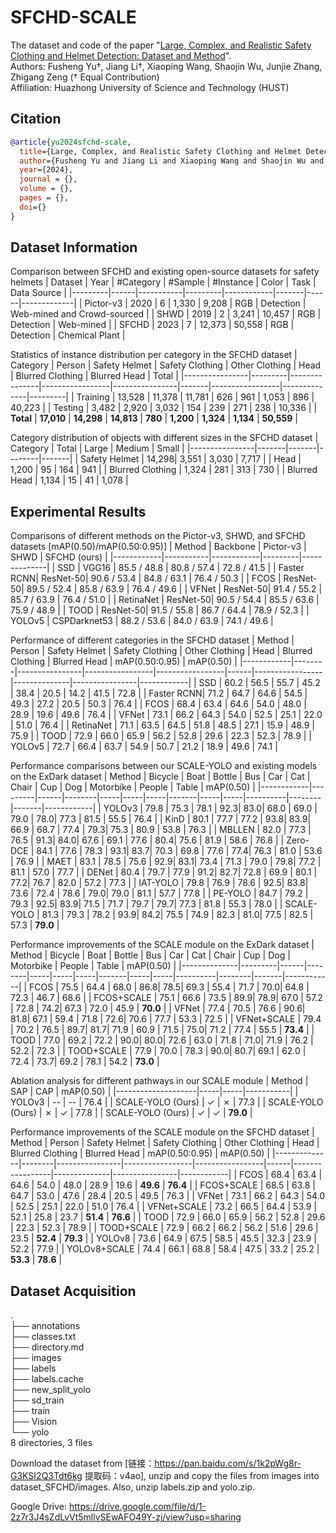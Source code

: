 # SFCHD-SCALE
The dataset and code of the paper "[Large, Complex, and Realistic Safety Clothing and Helmet Detection: Dataset and Method](sfchd-scale.pdf)".  
Authors: Fusheng Yu†, Jiang Li†, Xiaoping Wang, Shaojin Wu, Junjie Zhang, Zhigang Zeng († Equal Contribution)  
Affiliation: Huazhong University of Science and Technology (HUST)  

## Citation
```bibtex
@article{yu2024sfchd-scale,
  title={Large, Complex, and Realistic Safety Clothing and Helmet Detection: Dataset and Method},
  author={Fusheng Yu and Jiang Li and Xiaoping Wang and Shaojin Wu and Junjie Zhang and Zhigang Zeng},
  year={2024},
  journal = {},
  volume = {},
  pages = {},
  doi={}
}
```

## Dataset Information
Comparison between SFCHD and existing open-source datasets for safety helmets
| Dataset | Year | #Category | #Sample | #Instance | Color | Task | Data Source |
|---------|------|-----------|---------|------------|-------|------|-------------|
| Pictor-v3 | 2020 | 6 | 1,330 | 9,208 | RGB | Detection | Web-mined and Crowd-sourced |
| SHWD | 2019 | 2 | 3,241 | 10,457 | RGB | Detection | Web-mined |
| SFCHD | 2023 | 7 | 12,373 | 50,558 | RGB | Detection | Chemical Plant |

Statistics of instance distribution per category in the SFCHD dataset
| Category       | Person  | Safety Helmet | Safety Clothing | Other Clothing | Head  | Blurred Clothing | Blurred Head | Total   |
|----------------|---------|---------------|-----------------|----------------|-------|-----------------|--------------|---------|
| Training       | 13,528  | 11,378        | 11,781          | 626            | 961   | 1,053           | 896         | 40,223  |
| Testing        | 3,482   | 2,920         | 3,032           | 154            | 239   | 271             | 238         | 10,336  |
| **Total**      | **17,010** | **14,298**    | **14,813**      | **780**        | **1,200** | **1,324**       | **1,134**   | **50,559** |

Category distribution of objects with different sizes in the SFCHD dataset
| Category       | Total | Large | Medium | Small |
|----------------|-------|-------|--------|-------|
| Safety Helmet  | 14,298| 3,551 | 3,030  | 7,717 |
| Head           | 1,200 | 95    | 164    | 941   |
| Blurred Clothing | 1,324 | 281   | 313    | 730   |
| Blurred Head   | 1,134 | 15    | 41     | 1,078 |

## Experimental Results
Comparisons of different methods on the Pictor-v3, SHWD, and SFCHD datasets [mAP(0.50)/mAP(0.50:0.95)]
| Method     | Backbone  | Pictor-v3 | SHWD    | SFCHD (ours) |
|------------|-----------|------------|---------|--------------|
| SSD        | VGG16     | 85.5 / 48.8 | 80.8 / 57.4 | 72.8 / 41.5  |
| Faster RCNN| ResNet-50| 90.6 / 53.4 | 84.8 / 63.1 | 76.4 / 50.3  |
| FCOS       | ResNet-50| 89.5 / 52.4 | 85.8 / 63.9 | 76.4 / 49.6  |
| VFNet      | ResNet-50| 91.4 / 55.2 | 85.7 / 63.9 | 76.4 / 51.0  |
| RetinaNet  | ResNet-50| 90.5 / 54.4 | 85.5 / 63.6 | 75.9 / 48.9  |
| TOOD       | ResNet-50| 91.5 / 55.8 | 86.7 / 64.4 | 78.9 / 52.3  |
| YOLOv5     | CSPDarknet53 | 88.2 / 53.6 | 84.0 / 63.9 | 74.1 / 49.6  |

Performance of different categories in the SFCHD dataset
| Method     | Person | Safety Helmet | Safety Clothing | Other Clothing | Head | Blurred Clothing | Blurred Head | mAP(0.50:0.95) | mAP(0.50) |
|------------|--------|----------------|-----------------|-----------------|------|-----------------|--------------|----------------|------------|
| SSD        | 60.2   | 56.5           | 55.7            | 45.2            | 38.4 | 20.5            | 14.2         | 41.5           | 72.8       |
| Faster RCNN| 71.2   | 64.7           | 64.6            | 54.5            | 49.3 | 27.2            | 20.5         | 50.3           | 76.4       |
| FCOS       | 68.4   | 63.4           | 64.6            | 54.0            | 48.0 | 28.9            | 19.6         | 49.6           | 76.4       |
| VFNet      | 73.1   | 66.2           | 64.3            | 54.0            | 52.5 | 25.1            | 22.0         | 51.0           | 76.4       |
| RetinaNet  | 71.1   | 63.5           | 64.5            | 51.8            | 48.5 | 27.1            | 15.9         | 48.9           | 75.9       |
| TOOD       | 72.9   | 66.0           | 65.9            | 56.2            | 52.8 | 29.6            | 22.3         | 52.3           | 78.9       |
| YOLOv5     | 72.7   | 66.4           | 63.7            | 54.9            | 50.7 | 21.2            | 18.9         | 49.6           | 74.1       |

Performance comparisons between our SCALE-YOLO and existing models on the ExDark dataset
| Method     | Bicycle | Boat | Bottle | Bus | Car | Cat | Chair | Cup | Dog | Motorbike | People | Table | mAP(0.50) |
|------------|---------|------|--------|-----|-----|-----|-------|-----|-----|----------|--------|-------|------------|
| YOLOv3     | 79.8    | 75.3 | 78.1   | 92.3| 83.0| 68.0 | 69.0  | 79.0 | 78.0| 77.3     | 81.5   | 55.5  | 76.4        |
| KinD       | 80.1    | 77.7 | 77.2   | 93.8| 83.9| 66.9 | 68.7  | 77.4 | 79.3| 75.3     | 80.9   | 53.8  | 76.3        |
| MBLLEN     | 82.0    | 77.3 | 76.5   | 91.3| 84.0| 67.6 | 69.1  | 77.6 | 80.4| 75.6     | 81.9   | 58.6  | 76.8        |
| Zero-DCE   | 84.1    | 77.6 | 78.3   | 93.1| 83.7| 70.3 | 69.8  | 77.6 | 77.4| 76.3     | 81.0   | 53.6  | 76.9        |
| MAET       | 83.1    | 78.5 | 75.6   | 92.9| 83.1| 73.4 | 71.3  | 79.0 | 79.8| 77.2     | 81.1   | 57.0  | 77.7        |
| DENet      | 80.4    | 79.7 | 77.9   | 91.2| 82.7| 72.8 | 69.9  | 80.1 | 77.2| 76.7     | 82.0   | 57.2  | 77.3        |
| IAT-YOLO   | 79.8    | 76.9 | 78.6   | 92.5| 83.8| 73.6 | 72.4  | 78.6 | 79.0| 79.0     | 81.1   | 57.7  | 77.8        |
| PE-YOLO    | 84.7    | 79.2 | 79.3   | 92.5| 83.9| 71.5 | 71.7  | 79.7 | 79.7| 77.3     | 81.8   | 55.3  | 78.0        |
| SCALE-YOLO | 81.3    | 79.3 | 78.2   | 93.9| 84.2| 75.5 | 74.9  | 82.3 | 81.0| 77.5     | 82.5   | 57.3  | **79.0**        |

Performance improvements of the SCALE module on the ExDark dataset
| Method       | Bicycle | Boat | Bottle | Bus | Car | Cat | Chair | Cup | Dog | Motorbike | People | Table | mAP(0.50) |
|--------------|---------|------|--------|-----|-----|-----|-------|-----|-----|----------|--------|-------|------------|
| FCOS         | 75.5    | 64.4 | 68.0   | 86.8| 78.5| 69.3 | 55.4  | 71.7 | 70.0| 64.8     | 72.3   | 46.7  | 68.6        |
| FCOS+SCALE   | 75.1    | 66.6 | 73.5   | 89.9| 78.9| 67.0 | 57.2  | 72.8 | 74.2| 67.3     | 72.0   | 45.9  | **70.0**    |
| VFNet        | 77.4    | 70.5 | 76.6   | 90.6| 81.8| 67.1 | 59.4  | 71.8 | 72.6| 70.6     | 77.7   | 53.3  | 72.5        |
| VFNet+SCALE  | 79.4    | 70.2 | 76.5   | 89.7| 81.7| 71.9 | 60.9  | 71.5 | 75.0| 71.2     | 77.4   | 55.5  | **73.4**    |
| TOOD         | 77.0    | 69.2 | 72.2   | 90.0| 80.0| 72.6 | 63.0  | 71.8 | 71.0| 71.9     | 76.2   | 52.2  | 72.3        |
| TOOD+SCALE   | 77.9    | 70.0 | 78.3   | 90.0| 80.7| 69.1 | 62.0  | 72.4 | 73.7| 69.2     | 78.1   | 54.2  | **73.0**    |

Ablation analysis for different pathways in our SCALE module
| Method             | SAP | CAP | mAP(0.50) |
|--------------------|-----|-----|-----------|
| YOLOv3             | --  | --  | 76.4      |
| SCALE-YOLO (Ours)  | ✓   | ✗   | 77.3      |
| SCALE-YOLO (Ours)  | ✗   | ✓   | 77.8      |
| SCALE-YOLO (Ours)  | ✓   | ✓   | **79.0**  |

Performance improvements of the SCALE module on the SFCHD dataset
| Method       | Person | Safety Helmet | Safety Clothing | Other Clothing | Head | Blurred Clothing | Blurred Head | mAP(0.50:0.95) | mAP(0.50) |
|--------------|--------|----------------|-----------------|-----------------|------|-----------------|--------------|----------------|------------|
| FCOS         | 68.4   | 63.4           | 64.6            | 54.0            | 48.0 | 28.9            | 19.6         | **49.6**           | **76.4**       |
| FCOS+SCALE   | 68.5   | 63.8           | 64.7            | 53.0            | 47.6 | 28.4            | 20.5         | 49.5           | 76.3       |
| VFNet        | 73.1   | 66.2           | 64.3            | 54.0            | 52.5 | 25.1            | 22.0         | 51.0           | 76.4       |
| VFNet+SCALE  | 73.2   | 66.5           | 64.4            | 53.9            | 52.1 | 25.8            | 23.7         | **51.4**           | **76.6**       |
| TOOD         | 72.9   | 66.0           | 65.9            | 56.2            | 52.8 | 29.6            | 22.3         | 52.3           | 78.9       |
| TOOD+SCALE   | 72.9   | 66.2           | 66.2            | 56.2            | 51.6 | 29.6            | 23.5         | **52.4**           | **79.3**       |
| YOLOv8       | 73.6   | 64.9           | 67.5            | 58.5            | 45.5 | 32.3            | 23.9         | 52.2           | 77.9       |
| YOLOv8+SCALE | 74.4   | 66.1           | 68.8            | 58.4            | 47.5 | 33.2            | 25.2         | **53.3**           | **78.6**       |

## Dataset Acquisition
.  
├── annotations  
├── classes.txt  
├── directory.md  
├── images  
├── labels  
├── labels.cache  
├── new_split_yolo  
├── sd_train  
├── train  
├── Vision  
└── yolo  
8 directories, 3 files

Download the dataset from [链接：https://pan.baidu.com/s/1k2pWg8r-G3KSI2Q3Tdt6kg 
提取码：v4ao], unzip and copy the files from images into dataset_SFCHD/images. Also, unzip labels.zip and yolo.zip.

Google Drive: https://drive.google.com/file/d/1-2z7r3J4sZdLvVt5mllvSEwAFO49Y-zj/view?usp=sharing